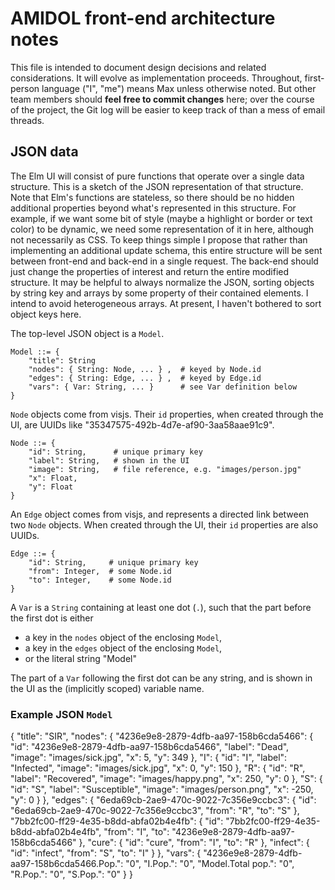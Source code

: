 # AMIDOL front-end architecture notes

This file is intended to document design decisions and related considerations.
It will evolve as implementation proceeds.
Throughout, first-person language ("I", "me") means Max unless otherwise noted.
But other team members should **feel free to commit changes** here;
over the course of the project, the Git log will be easier to keep track of than a mess of email threads.

## JSON data 

The Elm UI will consist of pure functions that operate over a single data structure.
This is a sketch of the JSON representation of that structure.
Note that Elm's functions are stateless,
so there should be no hidden additional properties beyond what's represented in this structure.
For example, if we want some bit of style (maybe a highlight or border or text color) to be dynamic,
we need some representation of it in here, although not necessarily as CSS.
To keep things simple I propose that rather than implementing an additional update schema,
this entire structure will be sent between front-end and back-end in a single request.
The back-end should just change the properties of interest and return the entire modified structure.
It may be helpful to always normalize the JSON,
sorting objects by string key and arrays by some property of their contained elements.
I intend to avoid heterogeneous arrays.
At present, I haven't bothered to sort object keys here.

The top-level JSON object is a `Model`.

```
Model ::= {
    "title": String
    "nodes": { String: Node, ... } ,  # keyed by Node.id
    "edges": { String: Edge, ... } ,  # keyed by Edge.id
    "vars": { Var: String, ... }      # see Var definition below
}
```

`Node` objects come from visjs.
Their `id` properties, when created through the UI, are UUIDs like "35347575-492b-4d7e-af90-3aa58aae91c9".

```
Node ::= {
    "id": String,      # unique primary key
    "label": String,   # shown in the UI
    "image": String,   # file reference, e.g. "images/person.jpg"
    "x": Float,
    "y": Float
}
```

An `Edge` object comes from visjs, and represents a directed link between two `Node` objects.
When created through the UI, their `id` properties are also UUIDs.

```
Edge ::= {
    "id": String,     # unique primary key
    "from": Integer,  # some Node.id
    "to": Integer,    # some Node.id
}
```

A `Var` is a `String` containing at least one dot (`.`),
such that the part before the first dot is either
- a key in the `nodes` object of the enclosing `Model`,
- a key in the `edges` object of the enclosing `Model`,
- or the literal string "Model"

The part of a `Var` following the first dot can be any string,
and is shown in the UI as the (implicitly scoped) variable name.

### Example JSON `Model`

{
  "title": "SIR",
  "nodes": {
    "4236e9e8-2879-4dfb-aa97-158b6cda5466": {
      "id": "4236e9e8-2879-4dfb-aa97-158b6cda5466",
      "label": "Dead",
      "image": "images/sick.jpg",
      "x": 5,
      "y": 349
    },
    "I": {
      "id": "I",
      "label": "Infected",
      "image": "images/sick.jpg",
      "x": 0,
      "y": 150
    },
    "R": {
      "id": "R",
      "label": "Recovered",
      "image": "images/happy.png",
      "x": 250,
      "y": 0
    },
    "S": {
      "id": "S",
      "label": "Susceptible",
      "image": "images/person.png",
      "x": -250,
      "y": 0
    }
  },
  "edges": {
    "6eda69cb-2ae9-470c-9022-7c356e9ccbc3": {
      "id": "6eda69cb-2ae9-470c-9022-7c356e9ccbc3",
      "from": "R",
      "to": "S"
    },
    "7bb2fc00-ff29-4e35-b8dd-abfa02b4e4fb": {
      "id": "7bb2fc00-ff29-4e35-b8dd-abfa02b4e4fb",
      "from": "I",
      "to": "4236e9e8-2879-4dfb-aa97-158b6cda5466"
    },
    "cure": {
      "id": "cure",
      "from": "I",
      "to": "R"
    },
    "infect": {
      "id": "infect",
      "from": "S",
      "to": "I"
    }
  },
  "vars": {
    "4236e9e8-2879-4dfb-aa97-158b6cda5466.Pop.": "0",
    "I.Pop.": "0",
    "Model.Total pop.": "0",
    "R.Pop.": "0",
    "S.Pop.": "0"
  }
}
